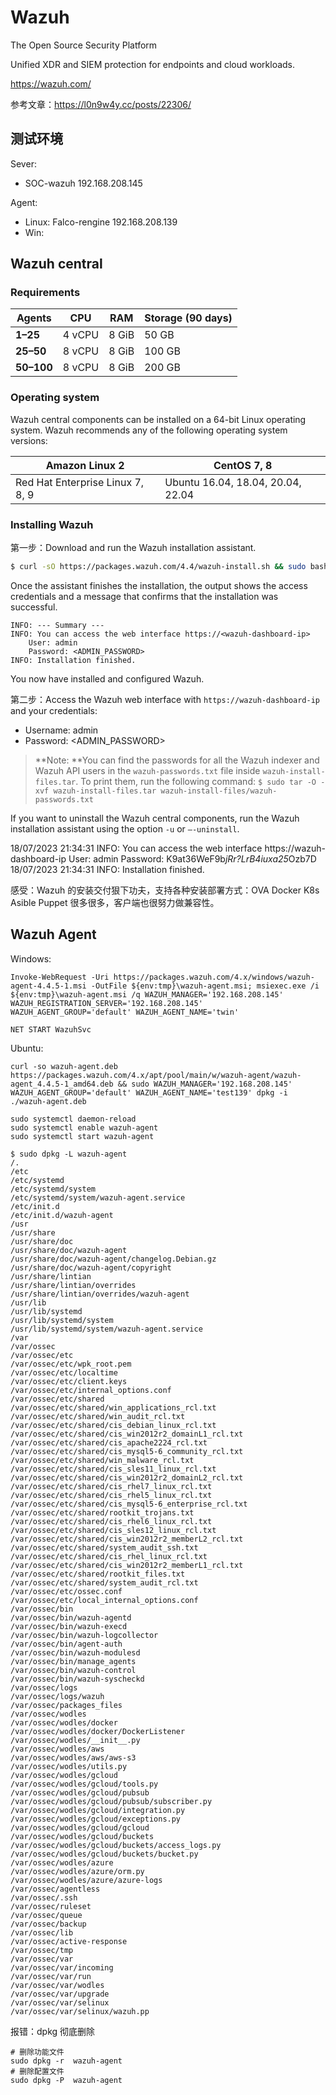 # Wazuh

The Open Source Security Platform

Unified XDR and SIEM protection for endpoints and cloud workloads.

https://wazuh.com/

参考文章：https://l0n9w4y.cc/posts/22306/

## 测试环境

Sever:

- SOC-wazuh 192.168.208.145

Agent:

- Linux: Falco-rengine 192.168.208.139
- Win: 



## Wazuh central

### Requirements

| **Agents** | **CPU** | **RAM** | **Storage (90 days)** |
| ---------- | ------- | ------- | --------------------- |
| **1–25**   | 4 vCPU  | 8 GiB   | 50 GB                 |
| **25–50**  | 8 vCPU  | 8 GiB   | 100 GB                |
| **50–100** | 8 vCPU  | 8 GiB   | 200 GB                |



### Operating system

Wazuh central components can be installed on a 64-bit Linux operating system. Wazuh recommends any of the following operating system versions:

| Amazon Linux 2                   | CentOS 7, 8                       |
| -------------------------------- | --------------------------------- |
| Red Hat Enterprise Linux 7, 8, 9 | Ubuntu 16.04, 18.04, 20.04, 22.04 |



### Installing Wazuh

第一步：Download and run the Wazuh installation assistant.

```bash
$ curl -sO https://packages.wazuh.com/4.4/wazuh-install.sh && sudo bash ./wazuh-install.sh -a
```

Once the assistant finishes the installation, the output shows the access credentials and a message that confirms that the installation was successful.

```
INFO: --- Summary ---
INFO: You can access the web interface https://<wazuh-dashboard-ip>
    User: admin
    Password: <ADMIN_PASSWORD>
INFO: Installation finished.
```

You now have installed and configured Wazuh.

第二步：Access the Wazuh web interface with `https://wazuh-dashboard-ip` and your credentials:

- Username: admin
- Password: <ADMIN_PASSWORD>

> **Note: **You can find the passwords for all the Wazuh indexer and Wazuh API users in the `wazuh-passwords.txt` file inside `wazuh-install-files.tar`. To print them, run the following command: `$ sudo tar -O -xvf wazuh-install-files.tar wazuh-install-files/wazuh-passwords.txt`

If you want to uninstall the Wazuh central components, run the Wazuh installation assistant using the option `-u` or `–-uninstall`.

18/07/2023 21:34:31 INFO: You can access the web interface https://wazuh-dashboard-ip
    User: admin
    Password: K9at36WeF9b*jRr?LrB4iuxa25*Ozb7D
18/07/2023 21:34:31 INFO: Installation finished.

感受：Wazuh 的安装交付狠下功夫，支持各种安装部署方式：OVA Docker K8s Asible Puppet 很多很多，客户端也很努力做兼容性。



## Wazuh Agent

Windows:

```
Invoke-WebRequest -Uri https://packages.wazuh.com/4.x/windows/wazuh-agent-4.4.5-1.msi -OutFile ${env:tmp}\wazuh-agent.msi; msiexec.exe /i ${env:tmp}\wazuh-agent.msi /q WAZUH_MANAGER='192.168.208.145' WAZUH_REGISTRATION_SERVER='192.168.208.145' WAZUH_AGENT_GROUP='default' WAZUH_AGENT_NAME='twin' 

NET START WazuhSvc
```

Ubuntu:

```
curl -so wazuh-agent.deb https://packages.wazuh.com/4.x/apt/pool/main/w/wazuh-agent/wazuh-agent_4.4.5-1_amd64.deb && sudo WAZUH_MANAGER='192.168.208.145' WAZUH_AGENT_GROUP='default' WAZUH_AGENT_NAME='test139' dpkg -i ./wazuh-agent.deb

sudo systemctl daemon-reload
sudo systemctl enable wazuh-agent
sudo systemctl start wazuh-agent
```



```
$ sudo dpkg -L wazuh-agent
/.
/etc
/etc/systemd
/etc/systemd/system
/etc/systemd/system/wazuh-agent.service
/etc/init.d
/etc/init.d/wazuh-agent
/usr
/usr/share
/usr/share/doc
/usr/share/doc/wazuh-agent
/usr/share/doc/wazuh-agent/changelog.Debian.gz
/usr/share/doc/wazuh-agent/copyright
/usr/share/lintian
/usr/share/lintian/overrides
/usr/share/lintian/overrides/wazuh-agent
/usr/lib
/usr/lib/systemd
/usr/lib/systemd/system
/usr/lib/systemd/system/wazuh-agent.service
/var
/var/ossec
/var/ossec/etc
/var/ossec/etc/wpk_root.pem
/var/ossec/etc/localtime
/var/ossec/etc/client.keys
/var/ossec/etc/internal_options.conf
/var/ossec/etc/shared
/var/ossec/etc/shared/win_applications_rcl.txt
/var/ossec/etc/shared/win_audit_rcl.txt
/var/ossec/etc/shared/cis_debian_linux_rcl.txt
/var/ossec/etc/shared/cis_win2012r2_domainL1_rcl.txt
/var/ossec/etc/shared/cis_apache2224_rcl.txt
/var/ossec/etc/shared/cis_mysql5-6_community_rcl.txt
/var/ossec/etc/shared/win_malware_rcl.txt
/var/ossec/etc/shared/cis_sles11_linux_rcl.txt
/var/ossec/etc/shared/cis_win2012r2_domainL2_rcl.txt
/var/ossec/etc/shared/cis_rhel7_linux_rcl.txt
/var/ossec/etc/shared/cis_rhel5_linux_rcl.txt
/var/ossec/etc/shared/cis_mysql5-6_enterprise_rcl.txt
/var/ossec/etc/shared/rootkit_trojans.txt
/var/ossec/etc/shared/cis_rhel6_linux_rcl.txt
/var/ossec/etc/shared/cis_sles12_linux_rcl.txt
/var/ossec/etc/shared/cis_win2012r2_memberL2_rcl.txt
/var/ossec/etc/shared/system_audit_ssh.txt
/var/ossec/etc/shared/cis_rhel_linux_rcl.txt
/var/ossec/etc/shared/cis_win2012r2_memberL1_rcl.txt
/var/ossec/etc/shared/rootkit_files.txt
/var/ossec/etc/shared/system_audit_rcl.txt
/var/ossec/etc/ossec.conf
/var/ossec/etc/local_internal_options.conf
/var/ossec/bin
/var/ossec/bin/wazuh-agentd
/var/ossec/bin/wazuh-execd
/var/ossec/bin/wazuh-logcollector
/var/ossec/bin/agent-auth
/var/ossec/bin/wazuh-modulesd
/var/ossec/bin/manage_agents
/var/ossec/bin/wazuh-control
/var/ossec/bin/wazuh-syscheckd
/var/ossec/logs
/var/ossec/logs/wazuh
/var/ossec/packages_files
/var/ossec/wodles
/var/ossec/wodles/docker
/var/ossec/wodles/docker/DockerListener
/var/ossec/wodles/__init__.py
/var/ossec/wodles/aws
/var/ossec/wodles/aws/aws-s3
/var/ossec/wodles/utils.py
/var/ossec/wodles/gcloud
/var/ossec/wodles/gcloud/tools.py
/var/ossec/wodles/gcloud/pubsub
/var/ossec/wodles/gcloud/pubsub/subscriber.py
/var/ossec/wodles/gcloud/integration.py
/var/ossec/wodles/gcloud/exceptions.py
/var/ossec/wodles/gcloud/gcloud
/var/ossec/wodles/gcloud/buckets
/var/ossec/wodles/gcloud/buckets/access_logs.py
/var/ossec/wodles/gcloud/buckets/bucket.py
/var/ossec/wodles/azure
/var/ossec/wodles/azure/orm.py
/var/ossec/wodles/azure/azure-logs
/var/ossec/agentless
/var/ossec/.ssh
/var/ossec/ruleset
/var/ossec/queue
/var/ossec/backup
/var/ossec/lib
/var/ossec/active-response
/var/ossec/tmp
/var/ossec/var
/var/ossec/var/incoming
/var/ossec/var/run
/var/ossec/var/wodles
/var/ossec/var/upgrade
/var/ossec/var/selinux
/var/ossec/var/selinux/wazuh.pp
```



报错：dpkg 彻底删除

```
# 删除功能文件
sudo dpkg -r  wazuh-agent
# 删除配置文件
sudo dpkg -P  wazuh-agent
```





